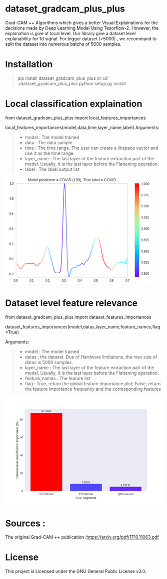 # dataset_gradcam_plus_plus

Grad-CAM ++ Algorithms which gives a better  Visual Explainations for the decisions made by Deep Learning Model Using Tesorflow-2. However, the explanation is give at local level. Our library give a dataset level explanability for 1d signal. 
For bigger dataset (>5000) , we recommand to split the dataset into numerous batchs of 5000 samples.

# Installation

> pip install dataset_gradcam_plus_plus
>                 or
> cd ./dataset_gradcam_plus_plus  python setup.py install

# Local classification explaination

from dataset_gradcam_plus_plus import local_features_importances

local_features_importances(model,data,time,layer_name,label)
Arguments:
> - model : The model trained
> - data : The data sample
> - time : The time range. The user can create a linspace vector and use it as the time range.
> - layer_name : The last layer of the feature extraction part of the model. Usually, it is the last layer before the Flattening operation.
> - label : The label output list

![Alt text](https://github.com/marcusnk237/dataset_gradcam_plus_plus/blob/main/results/gradcam_plus_plus_1d.png)

# Dataset level feature relevance

from dataset_gradcam_plus_plus import dataset_features_importances

dataset_features_importances(model,datas,layer_name,feature_names,flag=True)

Arguments:
> - model : The model trained
> - datas : the dataset. Due of Hardware limitations, the max size of datas is 5000 samples.
> - layer_name : The last layer of the feature extraction part of the model. Usually, it is the last layer before the Flattening operation.
> - feature_names : The feature list
> - flag : True, return the global feature importance plot; False, return the feature importance frequency and the corresponding features

![Alt text](https://github.com/marcusnk237/dataset_gradcam_plus_plus/blob/main/results/dataset_level_feature_importance.jpg)

# Sources : 
The original Grad-CAM ++ publication :https://arxiv.org/pdf/1710.11063.pdf

# License
This project is Licensed under the GNU General Public License v3.0.

